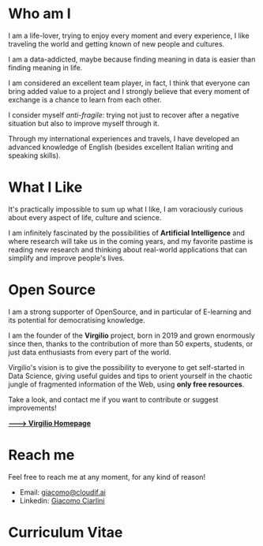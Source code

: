 # Who am I

I am a life-lover, trying to enjoy every moment and every experience, I like traveling the world and getting known of new people and cultures.

I am a data-addicted, maybe because finding meaning in data is easier than finding meaning in life. 

I am considered an excellent team player, in fact, I think that everyone can bring added value to a project and I strongly believe that every moment of exchange is a chance to learn from each other.

I consider myself _anti-fragile_: trying not just to recover after a negative situation but also to improve myself through it.

Through my international experiences and travels, I have developed an advanced knowledge of English (besides excellent Italian writing and speaking skills).

# What I Like

It's practically impossible to sum up what I like, I am voraciously curious about every aspect of life, culture and science.

I am infinitely fascinated by the possibilities of **Artificial Intelligence** and where research will take us in the coming years, and my favorite pastime is reading new research and thinking about real-world applications that can simplify and improve people's lives.

# Open Source

I am a strong supporter of OpenSource, and in particular of E-learning and its potential for democratising knowledge.

I am the founder of the **Virgilio** project, born in 2019 and grown enormously since then, thanks to the contribution of more than 50 experts, students, or just data enthusiasts from every part of the world.

Virgilio's vision is to give the possibility to everyone to get self-started in Data Science, giving useful guides and tips to orient yourself in the chaotic jungle of fragmented information of the Web, using **only free resources**.

Take a look, and contact me if you want to contribute or suggest improvements!

[**--->  Virgilio Homepage**](https://github.com/virgili0/Virgilio)

# Reach me 

Feel free to reach me at any moment, for any kind of reason!

- Email:  giacomo@cloudif.ai
- Linkedin:  [Giacomo Ciarlini]()

# Curriculum Vitae
